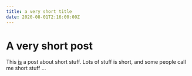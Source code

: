 ```yaml
---
title: a very short title
date: 2020-08-01T2:16:00:00Z
---
```

# A very short post

This [is](http://foo.com) a post about short stuff. Lots of stuff is short, and some people call me short stuff ...
